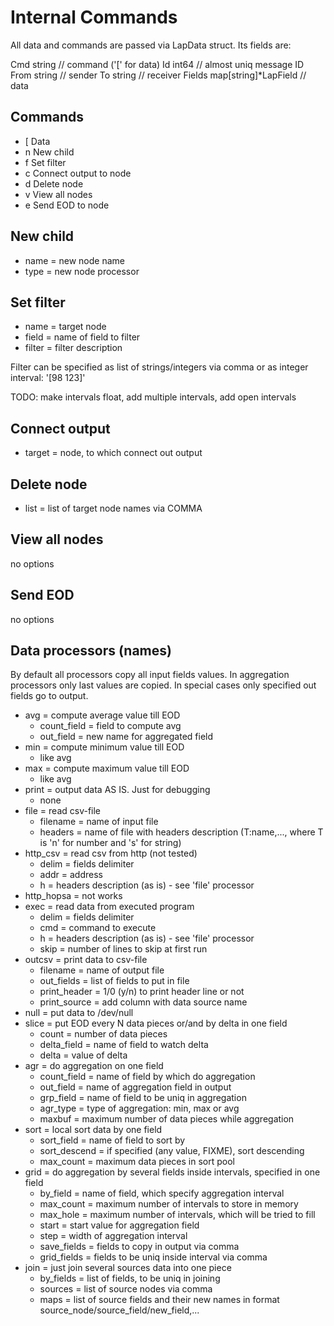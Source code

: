 Internal Commands
=================

All data and commands are passed via LapData struct. Its fields are:

  Cmd    string     // command ('[' for data)
  Id     int64      // almost uniq message ID
  From   string     // sender
  To     string     // receiver
  Fields map[string]*LapField // data

Commands
--------

- [ Data
- n New child
- f Set filter
- c Connect output to node
- d Delete node
- v View all nodes
- e Send EOD to node

New child
---------

- name = new node name
- type = new node processor

Set filter
----------

- name = target node
- field = name of field to filter
- filter = filter description

Filter can be specified as list of strings/integers via comma or as integer interval: '[98 123]'

TODO: make intervals float, add multiple intervals, add open intervals

Connect output
--------------

- target = node, to which connect out output

Delete node
-----------

- list = list of target node names via COMMA

View all nodes
--------------

no options

Send EOD
--------

no options

Data processors (names)
---------------
By default all processors copy all input fields values. In aggregation processors only last values are copied. In special cases only specified out fields go to output.

- avg = compute average value till EOD
    - count_field = field to compute avg
    - out_field = new name for aggregated field 
- min = compute minimum value till EOD
    - like avg
- max  = compute maximum value till EOD
    - like avg
- print = output data AS IS. Just for debugging
  - none
- file = read csv-file
    - filename = name of input file
    - headers = name of file with headers description (T:name,..., where T is
      'n' for number and 's' for string)
- http_csv = read csv from http (not tested)
    - delim = fields delimiter
    - addr = address
    - h = headers description (as is) - see 'file' processor
- http_hopsa = not works
- exec = read data from executed program
    - delim = fields delimiter
    - cmd = command to execute
    - h = headers description (as is) - see 'file' processor
    - skip = number of lines to skip at first run
- outcsv = print data to csv-file
    - filename = name of output file
    - out_fields = list of fields to put in file
    - print_header = 1/0 (y/n) to print header line or not
    - print_source = add column with data source name
- null = put data to /dev/null
- slice = put EOD every N data pieces or/and by delta in one field
    - count = number of data pieces
    - delta_field = name of field to watch delta
    - delta = value of delta
- agr = do aggregation on one field
    - count_field = name of field by which do aggregation
    - out_field = name of aggregation field in output
    - grp_field = name of field to be uniq in aggregation
    - agr_type = type of aggregation: min, max or avg
    - maxbuf = maximum number of data pieces while aggregation
- sort = local sort data by one field
    - sort_field = name of field to sort by
    - sort_descend = if specified (any value, FIXME), sort descending
    - max_count = maximum data pieces in sort pool
- grid = do aggregation by several fields inside intervals, specified in one field
    - by_field = name of field, which specify aggregation interval
    - max_count = maximum number of intervals to store in memory
    - max_hole = maximum number of intervals, which will be tried to fill
    - start = start value for aggregation field
    - step = width of aggregation interval
    - save_fields = fields to copy in output via comma
    - grid_fields = fields to be uniq inside interval via comma
- join = just join several sources data into one piece
    - by_fields = list of fields, to be uniq in joining
    - sources = list of source nodes via comma
    - maps = list of source fields and their new names in format source_node/source_field/new_field,...
